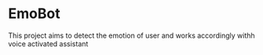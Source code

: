 # EmoBot
This project aims to detect the emotion of user and works accordingly withh voice activated assistant 